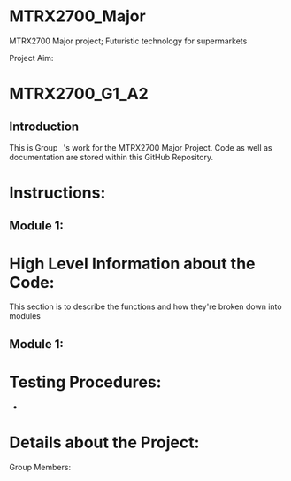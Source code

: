 # MTRX2700_Major
MTRX2700 Major project; Futuristic technology for supermarkets

Project Aim: 

# MTRX2700_G1_A2
## Introduction
This is Group _'s work for the MTRX2700 Major Project.
Code as well as documentation are stored within this GitHub Repository.

# Instructions:
## Module 1:

# High Level Information about the Code:
This section is to describe the functions and how they're broken down into modules

## Module 1:

# Testing Procedures:
* 

# Details about the Project:
Group Members: 